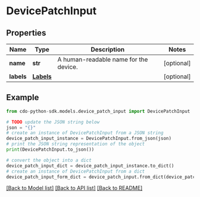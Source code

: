 # DevicePatchInput


## Properties

Name | Type | Description | Notes
------------ | ------------- | ------------- | -------------
**name** | **str** | A human-readable name for the device. | [optional] 
**labels** | [**Labels**](Labels.md) |  | [optional] 

## Example

```python
from cdo-python-sdk.models.device_patch_input import DevicePatchInput

# TODO update the JSON string below
json = "{}"
# create an instance of DevicePatchInput from a JSON string
device_patch_input_instance = DevicePatchInput.from_json(json)
# print the JSON string representation of the object
print(DevicePatchInput.to_json())

# convert the object into a dict
device_patch_input_dict = device_patch_input_instance.to_dict()
# create an instance of DevicePatchInput from a dict
device_patch_input_form_dict = device_patch_input.from_dict(device_patch_input_dict)
```
[[Back to Model list]](../README.md#documentation-for-models) [[Back to API list]](../README.md#documentation-for-api-endpoints) [[Back to README]](../README.md)


